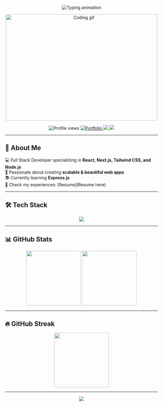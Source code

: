 <!-- Animated Typing Intro -->
<p align="center">
  <img src="https://readme-typing-svg.herokuapp.com?font=Fira+Code&size=28&pause=1000&color=00F7FF&center=true&vCenter=true&width=650&lines=Hi+%F0%9F%91%8B%2C+I'm+Pravakar+Adhikari;Full+Stack+Developer+%7C+MERN+%7C+Next.js;Passionate+Coder+from+Nepal;Building+Scalable+%26+Modern+Web+Apps" alt="Typing animation" />
</p>

<!-- Larger Neon GIF -->
<p align="center">
  <img src="https://media2.giphy.com/media/qgQUggAC3Pfv687qPC/giphy.gif" width="500" height="350" alt="Coding gif" />
</p>

<!-- Profile View + Social Badges -->
<p align="center">
  <img src="https://komarev.com/ghpvc/?username=pravakarcoder&label=Profile%20Views&color=00F7FF&style=flat-square" alt="Profile views" />
  <a href="https://pravakarportfolio.vercel.app/" target="_blank">
    <img src="https://img.shields.io/badge/🌐%20Portfolio-%2300F7FF.svg?&style=flat-square&logo=vercel&logoColor=black" alt="Portfolio" />
  </a>
  <a href="mailto:pravakaradhikari13@gmail.com">
    <img src="https://img.shields.io/badge/Gmail-D14836?style=flat-square&logo=gmail&logoColor=white" />
  </a>
  <a href="https://linkedin.com/in/pravakar-adhikari" target="_blank">
    <img src="https://img.shields.io/badge/LinkedIn-0077B5?style=flat-square&logo=linkedin&logoColor=white" />
  </a>
</p>

---

## 🌟 About Me
💻 Full Stack Developer specializing in **React, Next.js, Tailwind CSS, and Node.js**  
🚀 Passionate about creating **scalable & beautiful web apps**  
📚 Currently learning **Express.js**  
📄 Check my experiences: [Resume](Resume here)  

---

## 🛠 Tech Stack
<p align="center">
  <img src="https://skillicons.dev/icons?i=html,css,js,ts,react,nextjs,nodejs,express,mongodb,tailwind,bootstrap,redux,figma,firebase,postman" />
</p>

---

## 📊 GitHub Stats
<p align="center">
  <img src="https://github-readme-stats.vercel.app/api?username=pravakarcoder&show_icons=true&theme=tokyonight&hide_border=true" height="180" />
  <img src="https://github-readme-stats.vercel.app/api/top-langs?username=pravakarcoder&layout=compact&theme=tokyonight&hide_border=true" height="180" />
</p>

---

## 🔥 GitHub Streak
<p align="center">
  <img src="https://streak-stats.demolab.com?user=pravakarcoder&theme=tokyonight&hide_border=true" height="180" />
</p>

---

<!-- Footer Animation -->
<p align="center">
  <img src="https://capsule-render.vercel.app/api?type=waving&color=00f7ff&height=100&section=footer" />
</p>

